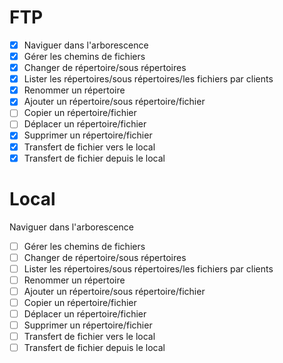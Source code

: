 # FTP 
- [x] Naviguer dans l'arborescence
- [x] Gérer les chemins de fichiers
- [x] Changer de répertoire/sous répertoires
- [x] Lister les répertoires/sous répertoires/les fichiers par clients
- [x] Renommer un répertoire
- [x] Ajouter un répertoire/sous répertoire/fichier
- [ ] Copier un répertoire/fichier
- [ ] Déplacer un répertoire/fichier
- [x] Supprimer un répertoire/fichier
- [x] Transfert de fichier vers le local
- [x] Transfert de fichier depuis le local

# Local
 Naviguer dans l'arborescence
- [ ] Gérer les chemins de fichiers
- [ ] Changer de répertoire/sous répertoires
- [ ] Lister les répertoires/sous répertoires/les fichiers par clients
- [ ] Renommer un répertoire
- [ ] Ajouter un répertoire/sous répertoire/fichier
- [ ] Copier un répertoire/fichier
- [ ] Déplacer un répertoire/fichier
- [ ] Supprimer un répertoire/fichier
- [ ] Transfert de fichier vers le local
- [ ] Transfert de fichier depuis le local